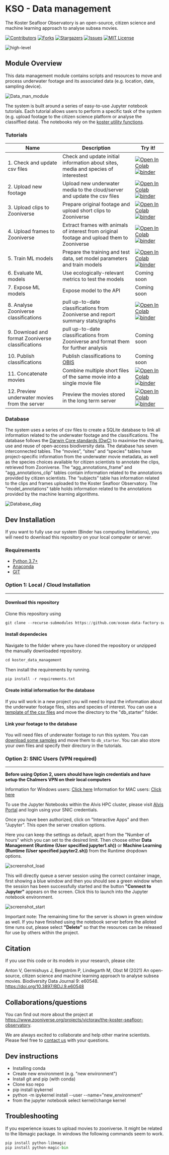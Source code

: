 # KSO - Data management

The Koster Seafloor Observatory is an open-source, citizen science and machine learning approach to analyse subsea movies.

<!-- PROJECT SHIELDS -->
<!--
*** I'm using markdown "reference style" links for readability.
*** Reference links are enclosed in brackets [ ] instead of parentheses ( ).
*** See the bottom of this document for the declaration of the reference variables
*** for contributors-url, forks-url, etc. This is an optional, concise syntax you may use.
*** https://www.markdownguide.org/basic-syntax/#reference-style-links
-->
[![Contributors][contributors-shield]][contributors-url]
[![Forks][forks-shield]][forks-url]
[![Stargazers][stars-shield]][stars-url]
[![Issues][issues-shield]][issues-url]
[![MIT License][license-shield]][license-url]

![high-level][high-level-overview]

## Module Overview
This data management module contains scripts and resources to move and process underwater footage and its associated data (e.g. location, date, sampling device). 

![Data_man_module][Data_management_module]

The system is built around a series of easy-to-use Jupyter notebook tutorials. Each tutorial allows users to perform a specific task of the system (e.g. upload footage to the citizen science platform or analyse the classiffied data). The notebooks rely on the [koster utility functions][koster_utils_repo].

### Tutorials
| Name                                              | Description                                                                                 | Try it!  | 
| ------------------------------------------------- | ------------------------------------------------------------------------------------------- | --------|
| 1. Check and update csv files                     | Check and update initial information about sites, media and species of interestest          | [![Open In Colab][colablogo]][colab_tut_1] [![binder][binderlogo]][binder_tut_1] | 
| 2. Upload new footage                             | Upload new underwater media to the cloud/server and update the csv files                    | [![Open In Colab][colablogo]][colab_tut_2] [![binder][binderlogo]][binder_tut_2] | 
| 3. Upload clips to Zooniverse                     | Prepare original footage and upload short clips to Zooniverse                               | [![Open In Colab][colablogo]][colab_tut_3] [![binder][binderlogo]][binder_tut_3] |
| 4. Upload frames to Zooniverse                    | Extract frames with animals of interest from original footage and upload them to Zooniverse | [![Open In Colab][colablogo]][colab_tut_4] [![binder][binderlogo]][binder_tut_4] |
| 5. Train ML models                                | Prepare the training and test data, set model parameters and train models                   | [![Open In Colab][colablogo]][colab_tut_5] [![binder][binderlogo]][binder_tut_5] | 
| 6. Evaluate ML models                            | Use ecologically-relevant metrics to test the models                                        | Coming soon  |
| 7. Expose ML models                               | Expose model to the API                                                                     | Coming soon | 
| 8. Analyse Zooniverse classifications             | pull up-to-date classifications from Zooniverse and report summary stats/graphs             | [![Open In Colab][colablogo]][colab_tut_8] [![binder][binderlogo]][binder_tut_8] |
| 9. Download and format Zooniverse classifications | pull up-to-date classifications from Zooniverse and format them for further analysis        | Coming soon  | 
| 10. Publish classifications                       | Publish classifications to  [OBIS][OBIS-site]                                               | Coming soon  |
| 11. Concatenate movies                            | Combine multiple short files of the same movie into a single movie file                    | [![Open In Colab][colablogo]][colab_tut_11] [![binder][binderlogo]][binder_tut_11] |
| 12. Preview underwater movies from the server     | Preview the movies stored in the long term server                                          | [![Open In Colab][colablogo]][colab_tut_12] [![binder][binderlogo]][binder_tut_12] |
  
### Database
The system uses a series of csv files to create a SQLite database to link all information related to the underwater footage and the classifications. The database follows the [Darwin Core standards (DwC)](https://dwc.tdwg.org/simple/) to maximise the sharing, use and reuse of open-access biodiversity data.
The database has seven interconnected tables. The “movies”, “sites” and “species” tables have project-specific information from the underwater movie metadata, as well as the species choices available for citizen scientists to annotate the clips, retrieved from Zooniverse. The “agg_annotations_frame” and “agg_annotations_clip” tables contain information related to the annotations provided by citizen scientists. The “subjects” table has information related to the clips and frames uploaded to the Koster Seafloor Observatory. The "model_annotations" table holds information related to the annotations provided by the machine learning algorithms. 

![Database_diag][Database_diagram]


## Dev Installation
If you want to fully use our system (Binder has computing limitations), you will need to download this repository on your local computer or server.

### Requirements
* [Python 3.7+](https://www.python.org/)
* [Anaconda](https://docs.anaconda.com/anaconda/install/index.html)
* [GIT](https://git-scm.com/downloads)

### Option 1: Local / Cloud Installation
-----------------
#### Download this repository
Clone this repository using
```python
git clone --recurse-submodules https://github.com/ocean-data-factory-sweden/koster_data_management.git
``` 

#### Install dependecies
Navigate to the folder where you have cloned the repository or unzipped the manually downloaded repository. 
```python
cd koster_data_management
```

Then install the requirements by running.
```python
pip install -r requirements.txt
```

#### Create initial information for the database 
If you will work in a new project you will need to input the information about the underwater footage files, sites and species of interest. You can use a [template of the csv files](https://drive.google.com/file/d/1PZGRoSY_UpyLfMhRphMUMwDXw4yx1_Fn/view?usp=sharing) and move the directory to the "db_starter" folder.


#### Link your footage to the database 
You will need files of underwater footage to run this system. You can [download some samples](https://drive.google.com/drive/folders/1t2ce8euh3SEU2I8uhiZN1Tu-76ZDqB6w?usp=sharing) and move them to `db_starter`. You can also store your own files and specify their directory in the tutorials.


### Option 2: SNIC Users (VPN required)

-----------------

**Before using Option 2, users should have login credentials and have setup the Chalmers VPN on their local computers**

Information for Windows users: [Click here](https://it.portal.chalmers.se/itportal/NonCDAWindows/VPN)
Information for MAC users: [Click here](https://it.portal.chalmers.se/itportal/NonCDAMac/VPN)

To use the Jupyter Notebooks within the Alvis HPC cluster, please visit [Alvis Portal](https://portal.c3se.chalmers.se) and login using your SNIC credentials. 

Once you have been authorized, click on "Interactive Apps" and then "Jupyter". This open the server creation options. 

Here you can keep the settings as default, apart from the "Number of hours" which you can set to the desired limit. Then choose either **Data Management (Runtime (User specified jupyter1.sh))** or **Machine Learning (Runtime (User specified jupyter2.sh))** from the Runtime dropdown options.

![screenshot_load][screenshot_loading]

This will directly queue a server session using the correct container image, first showing a blue window and then you should see a green window when the session has been successfully started and the button **"Connect to Jupyter"** appears on the screen. Click this to launch into the Jupyter notebook environment. 


![screenshot_start][screenshot_started]

Important note: The remaining time for the server is shown in green window as well. If you have finished using the notebook server before the alloted time runs out, please select **"Delete"** so that the resources can be released for use by others within the project. 


## Citation

If you use this code or its models in your research, please cite:

Anton V, Germishuys J, Bergström P, Lindegarth M, Obst M (2021) An open-source, citizen science and machine learning approach to analyse subsea movies. Biodiversity Data Journal 9: e60548. https://doi.org/10.3897/BDJ.9.e60548

## Collaborations/questions
You can find out more about the project at https://www.zooniverse.org/projects/victorav/the-koster-seafloor-observatory.

We are always excited to collaborate and help other marine scientists. Please feel free to [contact us](matthias.obst@marine.gu.se) with your questions.

## Dev instructions

- Installing conda 
- Create new environment (e.g. "new environment")
- Install git and pip (with conda)
- Clone kso repo
- pip install ipykernel
- python -m ipykernel install --user --name="new_environment"
- from the jupyter notebook select kernel/change kernel

## Troubleshooting

If you experience issues to upload movies to zooniverse. It might be related to the libmagic package. In windows the following commands seem to work.
```python
pip install python-libmagic
pip install python-magic-bin
```


<!-- MARKDOWN LINKS & IMAGES -->
<!-- https://www.markdownguide.org/basic-syntax/#reference-style-links -->
[contributors-shield]: https://img.shields.io/github/contributors/ocean-data-factory-sweden/koster_data_management.svg?style=for-the-badge
[contributors-url]: https://https://github.com/ocean-data-factory-sweden/koster_data_management/graphs/contributors
[forks-shield]: https://img.shields.io/github/forks/ocean-data-factory-sweden/koster_data_management.svg?style=for-the-badge
[forks-url]: https://github.com/ocean-data-factory-sweden/koster_data_management/network/members
[stars-shield]: https://img.shields.io/github/stars/ocean-data-factory-sweden/koster_data_management.svg?style=for-the-badge
[stars-url]: https://github.com/ocean-data-factory-sweden/koster_data_management/stargazers
[issues-shield]: https://img.shields.io/github/issues/ocean-data-factory-sweden/koster_data_management.svg?style=for-the-badge
[issues-url]: https://github.com/ocean-data-factory-sweden/koster_data_management/issues
[license-shield]: https://img.shields.io/github/license/ocean-data-factory-sweden/koster_data_management.svg?style=for-the-badge
[license-url]: https://github.com/ocean-data-factory-sweden/koster_data_management/blob/main/LICENSE.txt
[high-level-overview]: https://github.com/ocean-data-factory-sweden/koster_data_management/blob/main/images/high-level-overview.png?raw=true "Overview of the three main modules and the components of the Koster Seafloor Observatory"
[Data_management_module]: https://github.com/ocean-data-factory-sweden/koster_data_management/blob/main/images/Koster_data_management_module.png?raw=true
[koster_utils_repo]: https://github.com/ocean-data-factory-sweden/kso_utils
[colablogo]: https://colab.research.google.com/assets/colab-badge.svg
[binderlogo]: https://mybinder.org/badge_logo.svg
[colab_tut_1]: https://colab.research.google.com/github/ocean-data-factory-sweden/koster_data_management/blob/dev/colab_tutorials/1_Check_and_update_csv_files.ipynb
[binder_tut_1]: https://mybinder.org/v2/gh/ocean-data-factory-sweden/koster_data_management/dev
[colab_tut_2]: https://colab.research.google.com/github/ocean-data-factory-sweden/koster_data_management/blob/dev/colab_tutorials/2_Upload_new_footage.ipynb
[binder_tut_2]: https://mybinder.org/v2/gh/ocean-data-factory-sweden/koster_data_management/dev
[colab_tut_3]: https://colab.research.google.com/github/ocean-data-factory-sweden/koster_data_management/blob/dev/colab_tutorials/3_Upload_clips_to_Zooniverse.ipynb
[binder_tut_3]: https://mybinder.org/v2/gh/ocean-data-factory-sweden/koster_data_management/dev
[colab_tut_4]: https://colab.research.google.com/github/ocean-data-factory-sweden/koster_data_management/blob/dev/colab_tutorials/4_Upload_frames_to_Zooniverse.ipynb
[binder_tut_4]: https://mybinder.org/v2/gh/ocean-data-factory-sweden/koster_data_management/dev
[colab_tut_5]: https://colab.research.google.com/github/ocean-data-factory-sweden/koster_yolov4/blob/master/Colab/5_Colab_Train_Koster_ML_models.ipynb
[binder_tut_5]: https://mybinder.org/v2/gh/ocean-data-factory-sweden/koster_data_management/dev
[colab_tut_8]: https://colab.research.google.com/github/ocean-data-factory-sweden/koster_data_management/blob/dev/colab_tutorials/8_Analyse_Zooniverse_classifications.ipynb
[binder_tut_8]: https://mybinder.org/v2/gh/ocean-data-factory-sweden/koster_data_management/dev
[colab_tut_11]: https://colab.research.google.com/github/ocean-data-factory-sweden/koster_data_management/blob/dev/colab_tutorials/11_Concatenate_videos_from_AWS.ipynb
[binder_tut_11]: https://mybinder.org/v2/gh/ocean-data-factory-sweden/koster_data_management/dev
[colab_tut_12]: https://colab.research.google.com/github/ocean-data-factory-sweden/koster_data_management/blob/dev/colab_tutorials/12_Display_movies_from_server.ipynb
[binder_tut_12]: https://mybinder.org/v2/gh/ocean-data-factory-sweden/koster_data_management/dev
[objdecmodule]: https://github.com/ocean-data-factory-sweden/koster_yolov4
[OBIS-site]: https://www.gbif.org/network/2b7c7b4f-4d4f-40d3-94de-c28b6fa054a6
[Database_diagram]: https://github.com/ocean-data-factory-sweden/koster_data_management/blob/main/images/Database_diagram.png?raw=true "Entity relationship diagram of the SQLite database of the Koster Seafloor Observatory"
[screenshot_loading]: https://github.com/ocean-data-factory-sweden/koster_data_management/blob/main/images/screenshot_loading.png?raw=true
[screenshot_started]: https://github.com/ocean-data-factory-sweden/koster_data_management/blob/main/images/screenshot_started.png?raw=true
